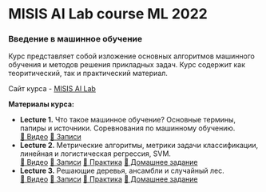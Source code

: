 <h1>MISIS AI Lab course ML 2022</h1>
<h3>Введение в машинное обучение</h3>

Курс представляет собой изложение основных алгоритмов машинного обучения и методов решения прикладных задач. Курс содержит как теоритический, так и практический материал.

Сайт курса  - [MISIS AI Lab](https://misisailab.github.io/docs/)

<b>Материалы курса:</b>
<!-- [📄 Записи](./MATERIALS/Lecture_1/lecture1-misisailab.pdf)  -->
<ul>
    <li><b>Lecture 1.</b> Что такое машинное обучение? Основные термины, папиры и источники. Соревнования по машинному обучению.  <br>
        <a href="https://drive.google.com/file/d/1cuyt3deAnL8jWqNuCMNMQjbom5CivphH/view?usp=sharing">📼 Видео</a>
        <a href="./MATERIALS/Lecture_1/lecture1-misisailab.pdf">📄 Записи</a>
    </li>
    <li><b>Lecture 2.</b> Метрические алгоритмы, метрики задачи классификации, линейная и логистическая регрессия, SVM. <br>
        <a href="https://drive.google.com/file/d/1_tHdRpz8n0FUAfKyf1rN_Vs_Re-G8FnV/view?usp=sharing">📼 Видео</a>
        <a href="./MATERIALS/Lecture_2/lecture2-misisailab.pdf">📄 Записи</a>
        <a href="./MATERIALS/Lecture_2/seminar2.ipynb">🐍 Практика</a>
        <a href="./MATERIALS/Lecture_2/homework2.ipynb"> 🐍 Домашнее задание</a>
    </li>
    <li><b>Lecture 3.</b> Решающие деревья, ансамбли и случайный лес. <br>
        <a href="https://drive.google.com/file/d/1_6YoHDvK7P-NBoJ_G30CfrlR0fUr2T08/view?usp=share_link">📼 Видео</a>
        <a href="./MATERIALS/Lecture_3/lecture3-misisailab.pdf">📄 Записи</a>
        <a href="./MATERIALS/Lecture_3/seminar3.ipynb">🐍 Практика</a>
        <a href="./MATERIALS/Lecture_3/homework3.ipynb"> 🐍 Домашнее задание</a>
    </li>
</ul>

